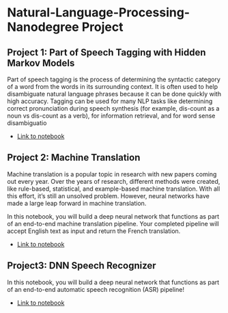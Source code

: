 # Natural-Language-Processing-Nanodegree Project

## Project 1: Part of Speech Tagging with Hidden Markov Models

Part of speech tagging is the process of determining the syntactic category of a word from the words in its surrounding context. It is often used to help disambiguate natural language phrases because it can be done quickly with high accuracy. Tagging can be used for many NLP tasks like determining correct pronunciation during speech synthesis (for example, dis-count as a noun vs dis-count as a verb), for information retrieval, and for word sense disambiguatio

- [Link to notebook](https://github.com/nguyenduchuyvn/Natural-Language-Processing-Nanodegree/blob/main/Project1/HMM_Tagger.ipynb)


## Project 2: Machine Translation
Machine translation is a popular topic in research with new papers coming out every year. Over the years of research, different methods were created, like rule-based, statistical, and example-based machine translation. With all this effort, it’s still an unsolved problem. However, neural networks have made a large leap forward in machine translation.

In this notebook, you will build a deep neural network that functions as part of an end-to-end machine translation pipeline. Your completed pipeline will accept English text as input and return the French translation.

- [Link to notebook](https://github.com/nguyenduchuyvn/Natural-Language-Processing-Nanodegree/blob/main/Project2/machine_translation.ipynb)

## Project3: DNN Speech Recognizer
In this notebook, you will build a deep neural network that functions as part of an end-to-end automatic speech recognition (ASR) pipeline!


- [Link to notebook](https://github.com/nguyenduchuyvn/Natural-Language-Processing-Nanodegree/blob/main/Project3/vui_notebook.ipynb)

